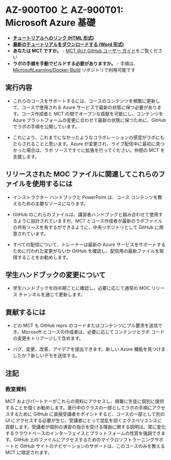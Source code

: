 ﻿# AZ-900T00 と AZ-900T01: Microsoft Azure 基礎

- **[チュートリアルへのリンク (HTML 形式)](https://microsoftlearning.github.io/AZ-900T0x-MicrosoftAzureFundamentals/)**
- **[最新のチュートリアルをダウンロードする (Word 形式)](../../releases/latest)**
- **あなたは MCT ですか。** - [MCT 向け GitHub ユーザー ガイド](https://microsoftlearning.github.io/MCT-User-Guide-JA)をご覧ください
- **ラボの手順を手動でビルドする必要がありますか。** - 手順は、[MicrosoftLearning/Docker-Build](https://github.com/MicrosoftLearning/Docker-Build) リポジトリで利用可能です

## 実行内容

- これらのコースをサポートするには、コースのコンテンツを頻繁に更新して、コースで使用される Azure サービスで最新の状態に保つ必要があります。コース作成者と MCT の間でオープンな貢献を可能にし、コンテンツを Azure プラットフォームの変更に合わせて最新の状態に保つために、GitHub でラボの手順を公開しています。

- これにより、これまでになかったようなコラボレーションの感覚がラボにもたらされることと思います。Azure が変更され、ライブ配信中に最初に見つかった場合は、ラボ ソースですぐに拡張を行ってください。仲間の MCT を支援します。

## リリースされた MOC ファイルに関連してこれらのファイルを使用するには

- インストラクター ハンドブックと PowerPoint は、コース コンテンツを教えるための主要なソースになります。

- GitHub のこれらのファイルは、講習者ハンドブックと組み合わせて使用するように設計されていますが、MCT とコース作成者が最新のラボファイルの共有ソースを有するができるように、中央リポジトリとして GitHub に用意されています。

- すべての配信について、トレーナーは最新の Azure サービスをサポートするために行われた変更がないか GitHub を確認し、配信用の最新ファイルを取得することをお勧めします。

## 学生ハンドブックの変更について

- 学生ハンドブックを四半期ごとに確認し、必要に応じて通常の MOC リリース チャンネルを通じて更新します。

## 貢献するには

- どの MCT も GitHub repro のコードまたはコンテンツにプル要求を送信でき、Microsoft とコースの作成者は、必要に応じてコンテンツとラボ コードの変更をトリアージして含めます。

- バグ、変更、改善、アイデアを提出できます。新しい Azure 機能を見つけましたか？新しいデモを送信する。

## 注記

### 教室資料

MCT およびパートナーがこれらの資料にアクセスし、順番に生徒に個別に提供することを強くお勧めします。進行中のクラスの一部としてラボの手順にアクセスするために GitHub に直接受講者をポイントすると、コースの一部として別の UI にアクセスする必要が生じ、受講者にとって混乱を招くエクスペリエンスに貢献します。受講者が個別の演習の指示を受ける理由に関する説明は、常に変化するクラウドベースのインターフェイスとプラットフォームの性質を強調できます。GitHub 上のファイルにアクセスするためのマイクロソフトラーニングサポートと GitHub サイトのナビゲーションのサポートは、このコースのみを教える MCT に限定されます。
